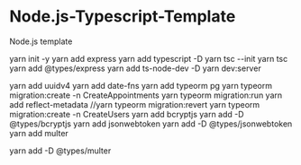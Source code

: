 # Node.js-Typescript-Template
Node.js template

yarn init -y
yarn add express
yarn add typescript -D
yarn tsc --init
yarn tsc
yarn add @types/express
yarn add ts-node-dev -D
yarn dev:server

yarn add uuidv4
yarn add date-fns
yarn add typeorm pg
yarn typeorm migration:create -n CreateAppointments
yarn typeorm migration:run
yarn add reflect-metadata
//yarn typeorm migration:revert
yarn typeorm migration:create -n CreateUsers
yarn add bcryptjs
yarn add -D @types/bcryptjs
yarn add jsonwebtoken
yarn add -D @types/jsonwebtoken
yarn add multer

yarn add -D @types/multer
